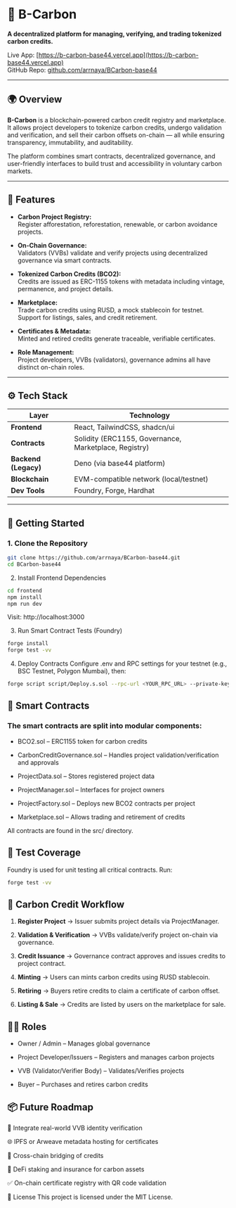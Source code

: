 # 🌱 B-Carbon

**A decentralized platform for managing, verifying, and trading tokenized carbon credits.**

Live App: [https://b-carbon-base44.vercel.app](https://b-carbon-base44.vercel.app)  
GitHub Repo: [github.com/arrnaya/BCarbon-base44](https://github.com/arrnaya/BCarbon-base44)

---

## 🌍 Overview

**B-Carbon** is a blockchain-powered carbon credit registry and marketplace. It allows project developers to tokenize carbon credits, undergo validation and verification, and sell their carbon offsets on-chain — all while ensuring transparency, immutability, and auditability.

The platform combines smart contracts, decentralized governance, and user-friendly interfaces to build trust and accessibility in voluntary carbon markets.

---

## 🔧 Features

- **Carbon Project Registry:**  
  Register afforestation, reforestation, renewable, or carbon avoidance projects.

- **On-Chain Governance:**  
  Validators (VVBs) validate and verify projects using decentralized governance via smart contracts.

- **Tokenized Carbon Credits (BCO2):**  
  Credits are issued as ERC-1155 tokens with metadata including vintage, permanence, and project details.

- **Marketplace:**  
  Trade carbon credits using RUSD, a mock stablecoin for testnet. Support for listings, sales, and credit retirement.

- **Certificates & Metadata:**  
  Minted and retired credits generate traceable, verifiable certificates.

- **Role Management:**  
  Project developers, VVBs (validators), governance admins all have distinct on-chain roles.

---

## ⚙️ Tech Stack

| Layer       | Technology                              |
|-------------|------------------------------------------|
| **Frontend**| React, TailwindCSS, shadcn/ui            |
| **Contracts** | Solidity (ERC1155, Governance, Marketplace, Registry) |
| **Backend (Legacy)** | Deno (via base44 platform) |
| **Blockchain** | EVM-compatible network (local/testnet) |
| **Dev Tools** | Foundry, Forge, Hardhat                |

---

## 🚀 Getting Started

### 1. Clone the Repository

```bash
git clone https://github.com/arrnaya/BCarbon-base44.git
cd BCarbon-base44
```
2. Install Frontend Dependencies
```bash
cd frontend
npm install
npm run dev
```
Visit: http://localhost:3000

3. Run Smart Contract Tests (Foundry)
```bash
forge install
forge test -vv
```
4. Deploy Contracts
Configure .env and RPC settings for your testnet (e.g., BSC Testnet, Polygon Mumbai), then:

```bash
forge script script/Deploy.s.sol --rpc-url <YOUR_RPC_URL> --private-key <YOUR_KEY> --broadcast
```
## 🧱 Smart Contracts
### The smart contracts are split into modular components:

- BCO2.sol – ERC1155 token for carbon credits

- CarbonCreditGovernance.sol – Handles project validation/verification and approvals

- ProjectData.sol – Stores registered project data

- ProjectManager.sol – Interfaces for project owners

- ProjectFactory.sol – Deploys new BCO2 contracts per project

- Marketplace.sol – Allows trading and retirement of credits

All contracts are found in the src/ directory.

## 🧪 Test Coverage
Foundry is used for unit testing all critical contracts. Run:

```bash
forge test -vv
```
## 🧾 Carbon Credit Workflow

1. **Register Project** →
   Issuer submits project details via ProjectManager.

2. **Validation & Verification** →
   VVBs validate/verify project on-chain via governance.

3. **Credit Issuance** →
   Governance contract approves and issues credits to project contract.

4. **Minting** →
   Users can mints carbon credits using RUSD stablecoin.

5. **Retiring** →
   Buyers retire credits to claim a certificate of carbon offset.

6. **Listing & Sale** →
   Credits are listed by users on the marketplace for sale.

## 🧑‍💼 Roles
- Owner / Admin – Manages global governance

- Project Developer/Issuers – Registers and manages carbon projects

- VVB (Validator/Verifier Body) – Validates/Verifies projects

- Buyer – Purchases and retires carbon credits

## 📦 Future Roadmap

🔐 Integrate real-world VVB identity verification

🌐 IPFS or Arweave metadata hosting for certificates

🔁 Cross-chain bridging of credits

💸 DeFi staking and insurance for carbon assets

✅ On-chain certificate registry with QR code validation

📜 License
This project is licensed under the MIT License.
